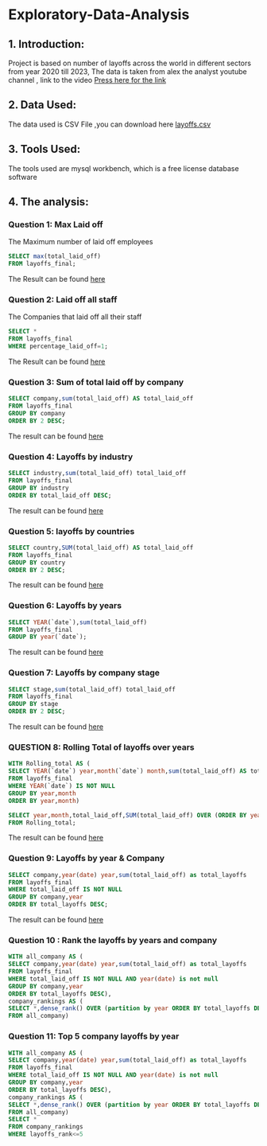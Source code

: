 # Exploratory-Data-Analysis

## 1. Introduction:

Project is based on number of layoffs across the world in different sectors from year 2020 till 2023, The data is taken from alex the analyst youtube channel , link to the video [Press here for the link](https://www.youtube.com/watch?v=QYd-RtK58VQ&t=563s)

## 2. Data Used:

The data used is CSV File ,you can download here [layoffs.csv](https://github.com/theatallah/Exploratory-Data-Analysis/tree/main/CSV%20Files)

## 3. Tools Used:

The tools used are mysql workbench, which is a free license database software

## 4. The analysis:

### Question 1: Max Laid off

The Maximum number of laid off employees 

``` SQL
SELECT max(total_laid_off)
FROM layoffs_final;
```
The Result can be found [here](https://github.com/theatallah/Exploratory-Data-Analysis/blob/main/Questions%20snapshots/question%201.jpg)

### Question 2: Laid off all staff

The Companies that laid off all their staff

``` SQL
SELECT *
FROM layoffs_final
WHERE percentage_laid_off=1;
```
The Result can be found [here](https://github.com/theatallah/Exploratory-Data-Analysis/blob/main/Questions%20snapshots/question%202.jpg)

### Question 3: Sum of total laid off by company

```SQL
SELECT company,sum(total_laid_off) AS total_laid_off
FROM layoffs_final
GROUP BY company
ORDER BY 2 DESC;
```
The result can be found [here](https://github.com/theatallah/Exploratory-Data-Analysis/blob/main/Questions%20snapshots/question%203.jpg)
### Question 4: Layoffs by industry

```SQL
SELECT industry,sum(total_laid_off) total_laid_off
FROM layoffs_final
GROUP BY industry
ORDER BY total_laid_off DESC;
```
The result can be found [here](https://github.com/theatallah/Exploratory-Data-Analysis/blob/main/Questions%20snapshots/question%204.jpg)
### Question 5: layoffs by countries

```SQL
SELECT country,SUM(total_laid_off) AS total_laid_off
FROM layoffs_final
GROUP BY country	
ORDER BY 2 DESC;
```
The result can be found [here](https://github.com/theatallah/Exploratory-Data-Analysis/blob/main/Questions%20snapshots/question%205.jpg)
### Question 6: Layoffs by years

```SQL
SELECT YEAR(`date`),sum(total_laid_off)
FROM layoffs_final
GROUP BY year(`date`);
```
The result can be found [here](https://github.com/theatallah/Exploratory-Data-Analysis/blob/main/Questions%20snapshots/question%206.jpg)
### Question 7: Layoffs by company stage

```SQL
SELECT stage,sum(total_laid_off) total_laid_off
FROM layoffs_final
GROUP BY stage
ORDER BY 2 DESC;
```
The result can be found [here](https://github.com/theatallah/Exploratory-Data-Analysis/blob/main/Questions%20snapshots/question%207.jpg)

### QUESTION 8: Rolling Total of layoffs over years

```SQL
WITH Rolling_total AS (
SELECT YEAR(`date`) year,month(`date`) month,sum(total_laid_off) AS total_laid_off
FROM layoffs_final
WHERE YEAR(`date`) IS NOT NULL
GROUP BY year,month
ORDER BY year,month)

SELECT year,month,total_laid_off,SUM(total_laid_off) OVER (ORDER BY year,month) AS Rolling_total_layoffs
FROM Rolling_total;
```
The result can be found [here](https://github.com/theatallah/Exploratory-Data-Analysis/blob/main/Questions%20snapshots/question%208.jpg)

### Question 9: Layoffs by year & Company

```SQL
SELECT company,year(date) year,sum(total_laid_off) as total_layoffs
FROM layoffs_final
WHERE total_laid_off IS NOT NULL
GROUP BY company,year
ORDER BY total_layoffs DESC;
```
The result can be found [here](https://github.com/theatallah/Exploratory-Data-Analysis/blob/main/Questions%20snapshots/question%209.jpg)

### Question 10 : Rank the layoffs by years and company

```SQL
WITH all_company AS (
SELECT company,year(date) year,sum(total_laid_off) as total_layoffs
FROM layoffs_final
WHERE total_laid_off IS NOT NULL AND year(date) is not null
GROUP BY company,year
ORDER BY total_layoffs DESC),
company_rankings AS (
SELECT *,dense_rank() OVER (partition by year ORDER BY total_layoffs DESC) AS layoffs_rank
FROM all_company)
```

### Question 11: Top 5 company layoffs by year

```SQL
WITH all_company AS (
SELECT company,year(date) year,sum(total_laid_off) as total_layoffs
FROM layoffs_final
WHERE total_laid_off IS NOT NULL AND year(date) is not null
GROUP BY company,year
ORDER BY total_layoffs DESC),
company_rankings AS (
SELECT *,dense_rank() OVER (partition by year ORDER BY total_layoffs DESC) AS layoffs_rank
FROM all_company)
SELECT *
FROM company_rankings
WHERE layoffs_rank<=5
```

